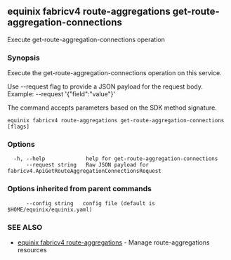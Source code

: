 ## equinix fabricv4 route-aggregations get-route-aggregation-connections

Execute get-route-aggregation-connections operation

### Synopsis

Execute the get-route-aggregation-connections operation on this service.

Use --request flag to provide a JSON payload for the request body.
Example: --request '{"field":"value"}'

The command accepts parameters based on the SDK method signature.

```
equinix fabricv4 route-aggregations get-route-aggregation-connections [flags]
```

### Options

```
  -h, --help             help for get-route-aggregation-connections
      --request string   Raw JSON payload for fabricv4.ApiGetRouteAggregationConnectionsRequest
```

### Options inherited from parent commands

```
      --config string   config file (default is $HOME/equinix/equinix.yaml)
```

### SEE ALSO

* [equinix fabricv4 route-aggregations](equinix_fabricv4_route-aggregations.md)	 - Manage route-aggregations resources

